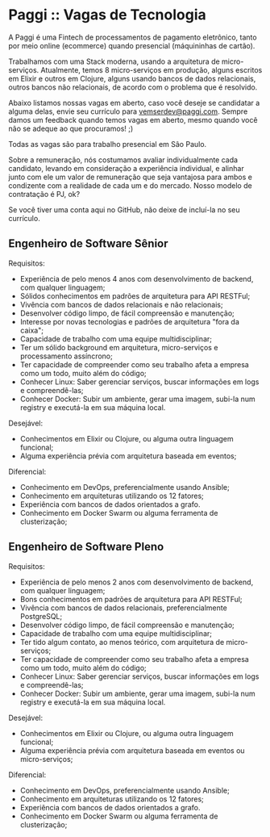 # Paggi :: Vagas de Tecnologia

A Paggi é uma Fintech de processamentos de pagamento eletrônico, tanto por meio online (ecommerce) quando presencial (máquininhas de cartão).

Trabalhamos com uma Stack moderna, usando a arquitetura de micro-serviços. Atualmente, temos 8 micro-serviços em produção, alguns escritos em Elixir e outros em Clojure, alguns usando bancos de dados relacionais, outros bancos não relacionais, de acordo com o problema que é resolvido.

Abaixo listamos nossas vagas em aberto, caso você deseje se candidatar a alguma delas, envie seu currículo para vemserdev@paggi.com. Sempre damos um feedback quando temos vagas em aberto, mesmo quando você não se adeque ao que procuramos! ;)

Todas as vagas são para trabalho presencial em Sâo Paulo.

Sobre a remuneração, nós costumamos avaliar individualmente cada candidato, levando em consideração a experiência individual, e alinhar junto com ele um valor de remuneração que seja vantajosa para ambos e condizente com a realidade de cada um e do mercado. Nosso modelo de contratação é PJ, ok?

Se você tiver uma conta aqui no GitHub, não deixe de incluí-la no seu currículo.  

## Engenheiro de Software Sênior

Requisitos:

* Experiência de pelo menos 4 anos com desenvolvimento de backend, com qualquer linguagem;
* Sólidos conhecimentos em padrões de arquitetura para API RESTFul;
* Vivência com bancos de dados relacionais e não relacionais;
* Desenvolver código limpo, de fácil compreensão e manutenção;
* Interesse por novas tecnologias e padrões de arquitetura "fora da caixa";
* Capacidade de trabalho com uma equipe multidisciplinar;
* Ter um sólido background em arquitetura, micro-serviços e processamento assíncrono;
* Ter capacidade de compreender como seu trabalho afeta a empresa como um todo, muito além do código;
* Conhecer Linux: Saber gerenciar serviços, buscar informações em logs e compreendê-las;
* Conhecer Docker: Subir um ambiente, gerar uma imagem, subi-la num registry e executá-la em sua máquina local.

Desejável:

* Conhecimentos em Elixir ou Clojure, ou alguma outra linguagem funcional;
* Alguma experiência prévia com arquitetura baseada em eventos;

Diferencial:

* Conhecimento em DevOps, preferencialmente usando Ansible;
* Conhecimento em arquiteturas utilizando os 12 fatores;
* Experiência com bancos de dados orientados a grafo.
* Conhecimento em Docker Swarm ou alguma ferramenta de clusterização;

## Engenheiro de Software Pleno


Requisitos:

* Experiência de pelo menos 2 anos com desenvolvimento de backend, com qualquer linguagem;
* Bons conhecimentos em padrões de arquitetura para API RESTFul;
* Vivência com bancos de dados relacionais, preferencialmente PostgreSQL;
* Desenvolver código limpo, de fácil compreensão e manutenção;
* Capacidade de trabalho com uma equipe multidisciplinar;
* Ter tido algum contato, ao menos teórico, com arquitetura de micro-serviços;
* Ter capacidade de compreender como seu trabalho afeta a empresa como um todo, muito além do código;
* Conhecer Linux: Saber gerenciar serviços, buscar informações em logs e compreendê-las;
* Conhecer Docker: Subir um ambiente, gerar uma imagem, subi-la num registry e executá-la em sua máquina local.

Desejável:

* Conhecimentos em Elixir ou Clojure, ou alguma outra linguagem funcional;
* Alguma experiência prévia com arquitetura baseada em eventos ou micro-serviços;

Diferencial:

* Conhecimento em DevOps, preferencialmente usando Ansible;
* Conhecimento em arquiteturas utilizando os 12 fatores;
* Experiência com bancos de dados orientados a grafo.
* Conhecimento em Docker Swarm ou alguma ferramenta de clusterização;


